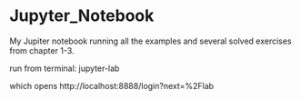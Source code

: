 # Jupyter_Notebook
My Jupiter notebook running all the examples and several solved exercises from chapter 1-3.

run from terminal:  jupyter-lab

which opens http://localhost:8888/login?next=%2Flab
